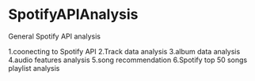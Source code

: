 # SpotifyAPIAnalysis
General Spotify API analysis

1.coonecting to Spotify API
2.Track data analysis
3.album data analysis
4.audio features analysis
5.song recommendation
6.Spotify top 50 songs playlist analysis
